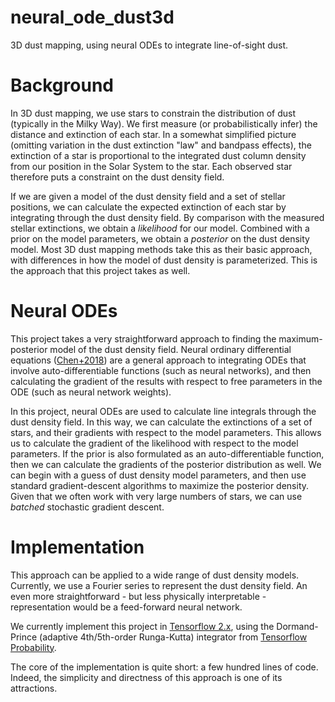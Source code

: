 # neural_ode_dust3d

3D dust mapping, using neural ODEs to integrate line-of-sight dust.

# Background

In 3D dust mapping, we use stars to constrain the distribution of dust (typically in the Milky Way).
We first measure (or probabilistically infer) the distance and extinction of each star. In a
somewhat simplified picture (omitting variation in the dust extinction "law" and bandpass effects),
the extinction of a star is proportional to the integrated dust column density from our position in
the Solar System to the star. Each observed star therefore puts a constraint on the dust density
field.

If we are given a model of the dust density field and a set of stellar positions, we can calculate
the expected extinction of each star by integrating through the dust density field. By comparison
with the measured stellar extinctions, we obtain a *likelihood* for our model. Combined with a
prior on the model parameters, we obtain a *posterior* on the dust density model. Most 3D dust
mapping methods take this as their basic approach, with differences in how the model of dust density
is parameterized. This is the approach that this project takes as well.

# Neural ODEs

This project takes a very straightforward approach to finding the maximum-posterior model of the
dust density field. Neural ordinary differential equations
([Chen+2018](https://arxiv.org/abs/1806.07366)) are a general approach to integrating ODEs that
involve auto-differentiable functions (such as neural networks), and then calculating the gradient
of the results with respect to free parameters in the ODE (such as neural network weights).

In this project, neural ODEs are used to calculate line integrals through
the dust density field. In this way, we can calculate the extinctions of a set of stars, and their
gradients with respect to the model parameters. This allows us to calculate the gradient of the
likelihood with respect to the model parameters. If the prior is also formulated as an
auto-differentiable function, then we can calculate the gradients of the posterior distribution as
well. We can begin with a guess of dust density model parameters, and then use standard
gradient-descent algorithms to maximize the posterior density. Given that we often work with very
large numbers of stars, we can use *batched* stochastic gradient descent.

# Implementation

This approach can be applied to a wide range of dust density models. Currently, we use a Fourier
series to represent the dust density field. An even more straightforward - but less physically
interpretable - representation would be a feed-forward neural network.

We currently implement this project in [Tensorflow 2.x](https://www.tensorflow.org/), using the
Dormand-Prince (adaptive 4th/5th-order Runga-Kutta) integrator from
[Tensorflow Probability](https://www.tensorflow.org/probability).

The core of the implementation is quite short: a few hundred lines of code. Indeed, the simplicity
and directness of this approach is one of its attractions.

